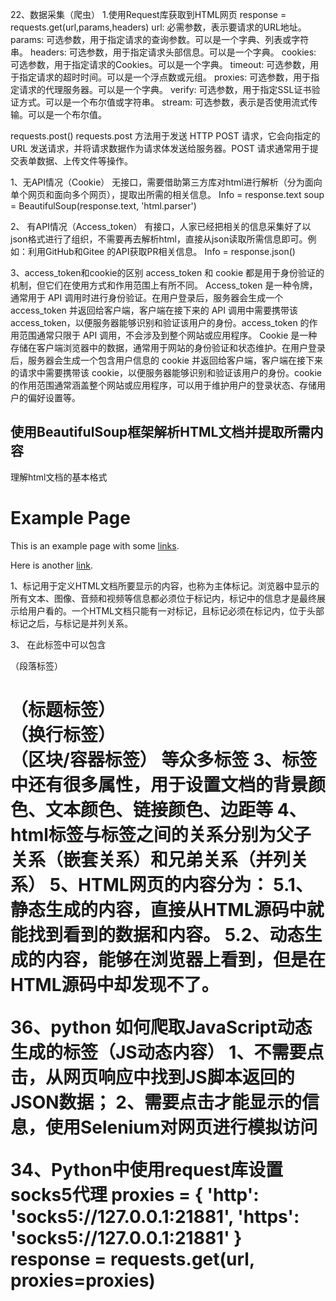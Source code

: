 22、数据采集（爬虫）
1.使用Request库获取到HTML网页
response = requests.get(url,params,headers)
url: 必需参数，表示要请求的URL地址。
params: 可选参数，用于指定请求的查询参数。可以是一个字典、列表或字符串。
headers: 可选参数，用于指定请求头部信息。可以是一个字典。
cookies: 可选参数，用于指定请求的Cookies。可以是一个字典。
timeout: 可选参数，用于指定请求的超时时间。可以是一个浮点数或元组。
proxies: 可选参数，用于指定请求的代理服务器。可以是一个字典。
verify: 可选参数，用于指定SSL证书验证方式。可以是一个布尔值或字符串。
stream: 可选参数，表示是否使用流式传输。可以是一个布尔值。

requests.post()
requests.post 方法用于发送 HTTP POST 请求，它会向指定的 URL 发送请求，并将请求数据作为请求体发送给服务器。POST 请求通常用于提交表单数据、上传文件等操作。


1、无API情况（Cookie）
无接口，需要借助第三方库对html进行解析（分为面向单个网页和面向多个网页），提取出所需的相关信息。
Info = response.text
soup = BeautifulSoup(response.text, 'html.parser')

2、	有API情况（Access_token）
有接口，人家已经把相关的信息采集好了以json格式进行了组织，不需要再去解析html，直接从json读取所需信息即可。例如：利用GitHub和Gitee 的API获取PR相关信息。
Info = response.json()

3、access_token和cookie的区别
access_token 和 cookie 都是用于身份验证的机制，但它们在使用方式和作用范围上有所不同。
Access_token 是一种令牌，通常用于 API 调用时进行身份验证。在用户登录后，服务器会生成一个 access_token 并返回给客户端，客户端在接下来的 API 调用中需要携带该 access_token，以便服务器能够识别和验证该用户的身份。access_token 的作用范围通常只限于 API 调用，不会涉及到整个网站或应用程序。
Cookie 是一种存储在客户端浏览器中的数据，通常用于网站的身份验证和状态维护。在用户登录后，服务器会生成一个包含用户信息的 cookie 并返回给客户端，客户端在接下来的请求中需要携带该 cookie，以便服务器能够识别和验证该用户的身份。cookie 的作用范围通常涵盖整个网站或应用程序，可以用于维护用户的登录状态、存储用户的偏好设置等。



## 使用BeautifulSoup框架解析HTML文档并提取所需内容
理解html文档的基本格式
<html>
  <head>
    <title>Example Page</title>
  </head>
  <body>
    <h1>Example Page</h1>
    <p>This is an example page with some <a href="http://www.google.com">links</a>.</p>
    <p>Here is another <a href="http://www.yahoo.com">link</a>.</p>
  </body>
</html>

1、<body>标记用于定义HTML文档所要显示的内容，也称为主体标记。浏览器中显示的所有文本、图像、音频和视频等信息都必须位于<body>标记内，<body>标记中的信息才是最终展示给用户看的。一个HTML文档只能有一对<body>标记，且<body>标记必须在<html>标记内，位于<head>头部标记之后，与<head>标记是并列关系。

3、	在此标签中可以包含
<p>（段落标签）
<h1>（标题标签）
<br>（换行标签）
<div>（区块/容器标签）
等众多标签
3、<body>标签中还有很多属性，用于设置文档的背景颜色、文本颜色、链接颜色、边距等
4、html标签与标签之间的关系分别为父子关系（嵌套关系）和兄弟关系（并列关系）
5、HTML网页的内容分为：
5.1、静态生成的内容，直接从HTML源码中就能找到看到的数据和内容。
5.2、动态生成的内容，能够在浏览器上看到，但是在HTML源码中却发现不了。


36、python 如何爬取JavaScript动态生成的标签（JS动态内容）
1、不需要点击，从网页响应中找到JS脚本返回的JSON数据；
2、需要点击才能显示的信息，使用Selenium对网页进行模拟访问 

34、Python中使用request库设置socks5代理
proxies = {
        'http': 'socks5://127.0.0.1:21881',
        'https': 'socks5://127.0.0.1:21881'
}
response = requests.get(url, proxies=proxies)
